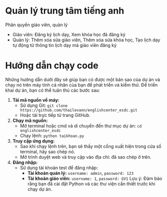 # Quản lý trung tâm tiếng anh
Phân quyền giáo viên, quản lý
- Giáo viên: Đăng ký lịch dạy, Xem khóa học đã đăng ký
- Quản lý: Thêm xóa sửa giáo viên, Thêm xóa sửa khóa học, Tạo lịch dạy tự động từ thông tin lịch dạy mà giáo viên đăng ký
# Hướng dẫn chạy code
Những hướng dẫn dưới đây sẽ giúp bạn có được một bản sao của dự án và chạy nó trên máy tính cá nhân của bạn để phát triển và kiểm thử.
Để triển khai dự án, bạn có thể tuân thủ các bước sau:
1. **Tải mã nguồn về máy:**
   - Sử dụng Git: `git clone https://github.com/thailevann/englishcenter_esdc.git`
   - Hoặc tải trực tiếp từ trang GitHub.
2. **Chạy mã nguồn:**
   - Mở terminal hoặc cmd và di chuyển đến thư mục dự án: `cd englishcenter_esdc`
   - Chạy lệnh: `python taikhoan.py`
3. **Truy cập ứng dụng:**
   - Sao khi chạy lệnh trên, bạn sẽ thấy một cổng xuất hiện trong cửa sổ terminal, hãy sao chép nó.
   - Mở trình duyệt web và truy cập vào địa chỉ: đã sao chép ở trên.
4. **Đăng nhập:**
   - Sử dụng tài khoản test để đăng nhập:
     - **Tài khoản quản lý:** `username: admin`, `password: 123`
     - **Tài khoản giáo viên:** `username: 1`, `password: GV1`
Lưu ý: Đảm bảo rằng bạn đã cài đặt Python và các thư viện cần thiết trước khi chạy dự án.

